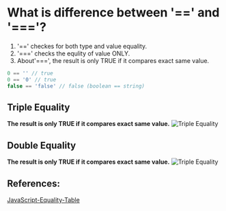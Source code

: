 # What is difference between '==' and '==='?

1. '==' checkes for both type and value equality.
2. '===' checks the equlity of value ONLY.
3. About'===', the result is only TRUE if it compares exact same value.

```js
0 == '' // true
0 == '0' // true
false == 'false' // false (boolean == string)
```

## Triple Equality

**The result is only TRUE if it compares exact same value.**
![Triple Equality](http://www.hirokoymj.com/images/Equality_triple.png)


## Double Equality

**The result is only TRUE if it compares exact same value.**
![Triple Equality](http://www.hirokoymj.com/images/Equality_double.png)


## References:
[JavaScript-Equality-Table](https://dorey.github.io/JavaScript-Equality-Table/)


